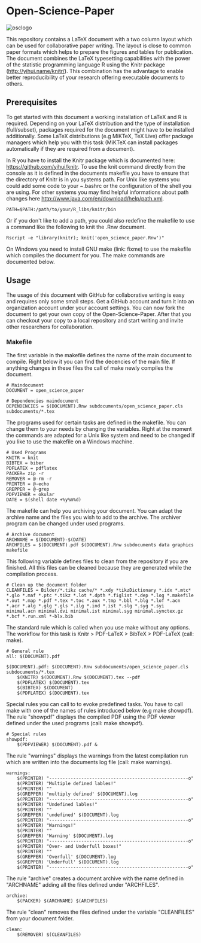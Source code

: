 # Open-Science-Paper

![osclogo](cpfaff.github.com/Open-Science-Paper/graphics/logo2.png)

This repository contains a LaTeX document with a two column layout which
can be used for collaborative paper writing. The layout is close to
common paper formats which helps to prepare the figures and tables for
publication. The document combines the LaTeX typesetting capabilities with
the power of the statistic programming language R using the Knitr package
(http://yihui.name/knitr/). This combination has the advantage to enable better
reproducibility of your research offering executable documents to others.

## Prerequisites

To get started with this document a working installation of LaTeX and R is
required. Depending on your LaTeX distribution and the type of installation
(full/subset), packages required for the document might have to be installed
additionally. Some LaTeX distributions (e.g MiKTeX, TeX Live) offer package
managers which help you with this task (MiKTeX can install packages
automatically if they are required from a document).

In R you have to install the Knitr package which is documented here:
https://github.com/yihui/knitr. To use the knit command directly from the
console as it is defined in the documents makefile you have to ensure that the
directory of Knitr is in you systems path. For Unix like systems you could add
some code to your ~.bashrc or the configuration of the shell you are using.
For other systems you may find helpful informations about path changes here
http://www.java.com/en/download/help/path.xml.

```
PATH=$PATH:/path/to/your/R_libs/knitr/bin 
```

Or if you don't like to add a path, you could also redefine the makefile to use a
command like the following to knit the .Rnw document.

```
Rscript -e "library(knitr); knit('open_science_paper.Rnw')"
```

On Windows you need to install GNU make (link: fixme) to use the makefile which compiles
the document for you. The make commands are documented below.

## Usage

The usage of this document with GitHub for collaborative writing is easy and
requires only some small steps. Get a GitHub account and turn it into an
organization account under your account settings. You can now fork the document
to get your own copy of the Open-Science-Paper. After that you can checkout your
copy to a local repository and start writing and invite other researchers for
collaboration.

### Makefile

The first variable in the makefile defines the name of the main document to
compile. Right below it you can find the decencies of the main file. If anything
changes in these files the call of make newly compiles the document.

```
# Maindocument
DOCUMENT = open_science_paper

# Dependencies maindocument
DEPENDENCIES = $(DOCUMENT).Rnw subdocuments/open_science_paper.cls subdocuments/*.tex 
```

The programs used for certain tasks are defined in the makefile. You can change
them to your needs by changing the variables. Right at the moment the commands
are adapted for a Unix like system and need to be changed if you like to use the
makefile on a Windows machine. 

```
# Used Programs
KNITR = knit
BIBTEX = biber
PDFLATEX = pdflatex 
PACKER= zip -r
REMOVER = @-rm -r
PRINTER = @-echo 
GREPPER = @-grep
PDFVIEWER = okular
DATE = $(shell date +%y%m%d)
```

The makefile can help you archiving your document. You can adapt the archive
name and the files you wish to add to the archive. The archiver program can be
changed under used programs.

```
# Archive document
ARCHNAME = $(DOCUMENT)-$(DATE)
ARCHFILES = $(DOCUMENT).pdf $(DOCUMENT).Rnw subdocuments data graphics makefile
```

This following variable defines files to clean from the repository if you are
finished. All this files can be cleaned because they are generated while the
compilation process.

```
# Clean up the document folder
CLEANFILES = Bilder/*.tikz cache/* *.xdy *tikzDictionary *.idx *.mtc* *.glo *.maf *.ptc *.tikz *.lot *.dpth *.figlist *.dep *.log *.makefile *.out *.map *.pdf *.tex *.toc *.aux *.tmp *.bbl *.blg *.lof *.acn *.acr *.alg *.glg *.gls *.ilg *.ind *.ist *.slg *.syg *.syi minimal.acn minimal.dvi minimal.ist minimal.syg minimal.synctex.gz *.bcf *.run.xml *-blx.bib  
```

The standard rule which is called when you use make without any options. The
workflow for this task is Knitr > PDF-LaTeX > BibTeX > PDF-LaTeX (call: make).

```
# General rule
all: $(DOCUMENT).pdf 

$(DOCUMENT).pdf: $(DOCUMENT).Rnw subdocuments/open_science_paper.cls subdocuments/*.tex 
	$(KNITR) $(DOCUMENT).Rnw $(DOCUMENT).tex --pdf
	$(PDFLATEX) $(DOCUMENT).tex
	$(BIBTEX) $(DOCUMENT)
	$(PDFLATEX) $(DOCUMENT).tex
```

Special rules you can call to to evoke predefined tasks. You have to call make
with one of the names of rules introduced below (e.g make showpdf). The rule
"showpdf" displays the compiled PDF using the PDF viewer defined under the used
programs (call: make showpdf). 

```
# Special rules
showpdf:
	$(PDFVIEWER) $(DOCUMENT).pdf & 
```

The rule "warnings" displays the warnings from the latest compilation run which
are written into the documents log file (call: make warnings).

```
warnings:
	$(PRINTER) "----------------------------------------------------o"
	$(PRINTER) "Multiple defined lables!"
	$(PRINTER) ""
	$(GREPPER) 'multiply defined' $(DOCUMENT).log
	$(PRINTER) "----------------------------------------------------o"
	$(PRINTER) "Undefined lables!"
	$(PRINTER) ""
	$(GREPPER) 'undefined' $(DOCUMENT).log
	$(PRINTER) "----------------------------------------------------o"
	$(PRINTER) "Warnings!"
	$(PRINTER) ""
	$(GREPPER) 'Warning' $(DOCUMENT).log
	$(PRINTER) "----------------------------------------------------o"
	$(PRINTER) "Over- and Underfull boxes!"
	$(PRINTER) ""
	$(GREPPER) 'Overfull' $(DOCUMENT).log
	$(GREPPER) 'Underfull' $(DOCUMENT).log
	$(PRINTER) "----------------------------------------------------o"
```

The rule "archive" creates a document archive with the name defined in
"ARCHNAME" adding all the files defined under "ARCHFILES".

```
archive:
	$(PACKER) $(ARCHNAME) $(ARCHFILES)
```

The rule "clean" removes the files defined under the variable "CLEANFILES" from
your document folder.

```
clean:
	$(REMOVER) $(CLEANFILES)	
```
